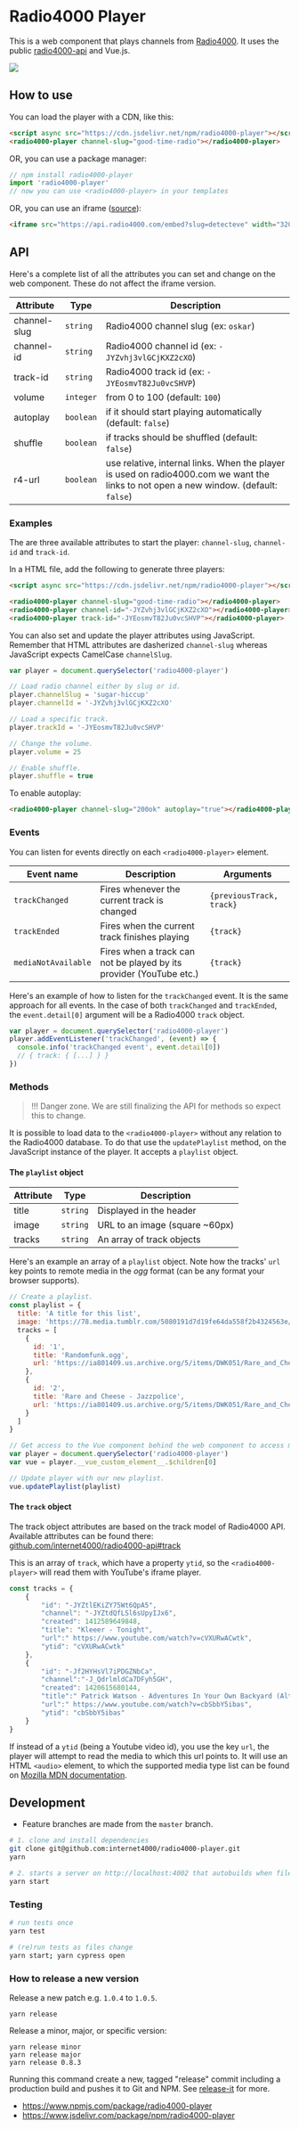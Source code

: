 # Radio4000 Player

This is a web component that plays channels from
[Radio4000](htttps://radio4000.com). It uses the public
[radio4000-api](https://github.com/internet4000/radio4000-api) and
Vue.js.

[![](https://data.jsdelivr.com/v1/package/npm/radio4000-player/badge)](https://www.jsdelivr.com/package/npm/radio4000-player)


## How to use

You can load the player with a CDN, like this:

```html
<script async src="https://cdn.jsdelivr.net/npm/radio4000-player"></script>
<radio4000-player channel-slug="good-time-radio"></radio4000-player>
```

OR, you can use a package manager:

```js
// npm install radio4000-player
import 'radio4000-player'
// now you can use <radio4000-player> in your templates
```

OR, you can use an iframe ([source](https://github.com/internet4000/radio4000-api/blob/master/src/embed/index.js)):

```html
<iframe src="https://api.radio4000.com/embed?slug=detecteve" width="320" height="500" frameborder="0"></iframe>
```

## API

Here's a complete list of all the attributes you can set and change on the web component. These do not affect the iframe version.

|Attribute|Type|Description|
|----|----|----|
|channel-slug|`string`|Radio4000 channel slug (ex: `oskar`)
|channel-id|`string`|Radio4000 channel id (ex: `-JYZvhj3vlGCjKXZ2cXO`)
|track-id|`string`|Radio4000 track id (ex: `-JYEosmvT82Ju0vcSHVP`)
|volume|`integer`|from 0 to 100 (default: `100`)
|autoplay|`boolean`|if it should start playing automatically (default: `false`)
|shuffle|`boolean`|if tracks should be shuffled (default: `false`)
|r4-url|`boolean`|use relative, internal links. When the player is used on radio4000.com we want the links to not open a new window. (default: `false`)

### Examples

The are three available attributes to start the player: `channel-slug`, `channel-id` and `track-id`.

In a HTML file, add the following to generate three players:

```html
<script async src="https://cdn.jsdelivr.net/npm/radio4000-player"></script>

<radio4000-player channel-slug="good-time-radio"></radio4000-player>
<radio4000-player channel-id="-JYZvhj3vlGCjKXZ2cXO"></radio4000-player>
<radio4000-player track-id="-JYEosmvT82Ju0vcSHVP"></radio4000-player>
```

You can also set and update the player attributes using JavaScript. Remember that HTML attributes are dasherized `channel-slug` whereas JavaScript expects CamelCase `channelSlug`.

```js
var player = document.querySelector('radio4000-player')

// Load radio channel either by slug or id.
player.channelSlug = 'sugar-hiccup'
player.channelId = '-JYZvhj3vlGCjKXZ2cXO'

// Load a specific track.
player.trackId = '-JYEosmvT82Ju0vcSHVP'

// Change the volume.
player.volume = 25

// Enable shuffle.
player.shuffle = true
```

To enable autoplay:

```html
<radio4000-player channel-slug="200ok" autoplay="true"></radio4000-player>
```

### Events

You can listen for events directly on each `<radio4000-player>` element.

|Event name|Description|Arguments|
|----|----|----|
|`trackChanged`|Fires whenever the current track is changed|`{previousTrack, track}`
|`trackEnded`|Fires when the current track finishes playing|`{track}`
|`mediaNotAvailable`|Fires when a track can not be played by its provider (YouTube etc.)|`{track}`

Here's an example of how to listen for the `trackChanged` event. It is the same approach for all events. In the case of both `trackChanged` and `trackEnded`, the `event.detail[0]` argument will be a Radio4000 `track` object.

```js
var player = document.querySelector('radio4000-player')
player.addEventListener('trackChanged', (event) => {
  console.info('trackChanged event', event.detail[0])
  // { track: { [...] } }
})
```

### Methods

> !!! Danger zone. We are still finalizing the API for methods so expect this to change.

It is possible to load data to the `<radio4000-player>` without any relation to the Radio4000 database. To do that use the `updatePlaylist` method, on the JavaScript instance of the player. It accepts a `playlist` object.

#### The `playlist` object

|Attribute|Type|Description|
|----|----|----|
|title|`string`|Displayed in the header
|image|`string`|URL to an image (square ~60px)
|tracks|`string`|An array of track objects

Here's an example an array of a `playlist` object. Note how the tracks' `url` key points to remote media in the *ogg* format (can be any format your browser supports).

``` javascript
// Create a playlist.
const playlist = {
  title: 'A title for this list',
  image: 'https://78.media.tumblr.com/5080191d7d19fe64da558f2b4324563e/tumblr_p8eoiltn1t1twkjb3o1_1280.png',
  tracks = [
    {
      id: '1',
      title: 'Randomfunk.ogg',
      url: 'https://ia801409.us.archive.org/5/items/DWK051/Rare_and_Cheese_-_01_-_Randomfunk.ogg'
    },
    {
      id: '2',
      title: 'Rare and Cheese - Jazzpolice',
      url: 'https://ia801409.us.archive.org/5/items/DWK051/Rare_and_Cheese_-_02_-_Jazzpolice.ogg'
    }
  ]
}

// Get access to the Vue component behind the web component to access methods.
var player = document.querySelector('radio4000-player')
var vue = player.__vue_custom_element__.$children[0]

// Update player with our new playlist.
vue.updatePlaylist(playlist)
```

#### The `track` object

The track object attributes are based on the track model of Radio4000 API.
Available attributes can be found there:
[github.com/internet4000/radio4000-api#track](https://github.com/internet4000/radio4000-api#track)

This is an array of `track`, which have a property `ytid`, so the
`<radio4000-player>` will read them with YouTube's iframe player.

``` javascript
const tracks = {
    {
        "id": "-JYZtlEKiZY75Wt6QpA5",
        "channel": "-JYZtdQfLSl6sUpyIJx6",
        "created": 1412589649848,
        "title": "Kleeer - Tonight",
        "url":" https://www.youtube.com/watch?v=cVXURwACwtk",
        "ytid": "cVXURwACwtk"
    },
    {
        "id": "-Jf2HYHsVl7iPDGZNbCa",
        "channel":"-J_QdrlmldCa7DFyh5GH",
        "created": 1420615680144,
        "title":" Patrick Watson - Adventures In Your Own Backyard (Altered Route Video Edit)",
        "url":" https://www.youtube.com/watch?v=cbSbbY5ibas",
        "ytid": "cbSbbY5ibas"
    }
}
```

If instead of a `ytid` (being a Youtube video id), you use the key
`url`, the player will attempt to read the media to which this
url points to. It will use an HTML `<audio>` element, to which the
supported media type list can be found on [Mozilla MDN
documentation](https://developer.mozilla.org/en-US/docs/Web/HTML/Supported_media_formats).

## Development

- Feature branches are made from the `master` branch.

``` bash
# 1. clone and install dependencies
git clone git@github.com:internet4000/radio4000-player.git
yarn

# 2. starts a server on http://localhost:4002 that autobuilds when files change
yarn start
```

### Testing

```bash
# run tests once
yarn test

# (re)run tests as files change
yarn start; yarn cypress open
```

### How to release a new version

Release a new patch e.g. `1.0.4` to `1.0.5`.

```
yarn release
```

Release a minor, major, or specific version:

```
yarn release minor
yarn release major
yarn release 0.8.3
```

Running this command create a new, tagged "release" commit including a production build and pushes it to Git and NPM. See [release-it](https://github.com/webpro/release-it) for more.

- https://www.npmjs.com/package/radio4000-player
- https://www.jsdelivr.com/package/npm/radio4000-player
